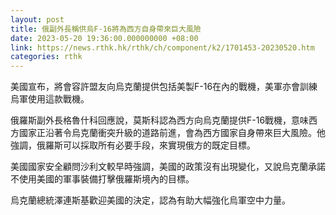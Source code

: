 ```yaml
---
layout: post
title: 俄副外長稱供烏F-16將為西方自身帶來巨大風險
date: 2023-05-20 19:36:00.000000000 +08:00
link: https://news.rthk.hk/rthk/ch/component/k2/1701453-20230520.htm
categories: rthk
---
```


美國宣布，將會容許盟友向烏克蘭提供包括美製F-16在內的戰機，美軍亦會訓練烏軍使用這款戰機。

俄羅斯副外長格魯什科回應說，莫斯科認為西方向烏克蘭提供F-16戰機，意味西方國家正沿著令烏克蘭衝突升級的道路前進，會為西方國家自身帶來巨大風險。他強調，俄羅斯可以採取所有必要手段，來實現俄方的既定目標。

美國國家安全顧問沙利文較早時強調，美國的政策沒有出現變化，又說烏克蘭承諾不使用美國的軍事裝備打擊俄羅斯境內的目標。

烏克蘭總統澤連斯基歡迎美國的決定，認為有助大幅強化烏軍空中力量。
